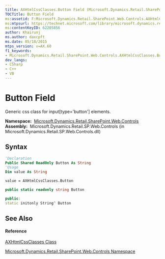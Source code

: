 ```yaml
---
title: AXHtmlCssClasses.Button Field (Microsoft.Dynamics.Retail.SharePoint.Web.Controls)
TOCTitle: Button Field
ms:assetid: F:Microsoft.Dynamics.Retail.SharePoint.Web.Controls.AXHtmlCssClasses.Button
ms:mtpsurl: https://technet.microsoft.com/library/microsoft.dynamics.retail.sharepoint.web.controls.axhtmlcssclasses.button(v=AX.60)
ms:contentKeyID: 62205856
author: Khairunj
ms.author: daxcpft
ms.date: 05/18/2015
mtps_version: v=AX.60
f1_keywords:
- Microsoft.Dynamics.Retail.SharePoint.Web.Controls.AXHtmlCssClasses.Button
dev_langs:
- CSharp
- C++
- VB
---
```


# Button Field

Generic css class for input\[type='button'\] elements.

**Namespace:**  [Microsoft.Dynamics.Retail.SharePoint.Web.Controls](microsoft-dynamics-retail-sharepoint-web-controls-namespace.md)  
**Assembly:**  Microsoft.Dynamics.Retail.SP.Web.Controls (in Microsoft.Dynamics.Retail.SP.Web.Controls.dll)

## Syntax

``` vb
'Declaration
Public Shared ReadOnly Button As String
'Usage
Dim value As String

value = AXHtmlCssClasses.Button
```

``` csharp
public static readonly string Button
```

``` c++
public:
static initonly String^ Button
```

## See Also

#### Reference

[AXHtmlCssClasses Class](axhtmlcssclasses-class-microsoft-dynamics-retail-sharepoint-web-controls.md)

[Microsoft.Dynamics.Retail.SharePoint.Web.Controls Namespace](microsoft-dynamics-retail-sharepoint-web-controls-namespace.md)

